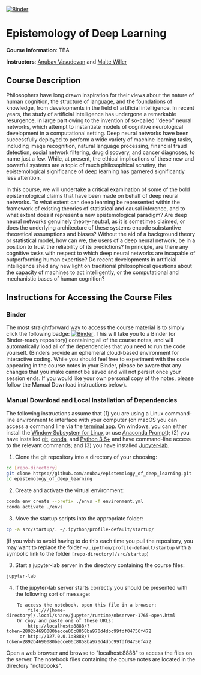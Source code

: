 [![Binder](https://mybinder.org/badge_logo.svg)](https://mybinder.org/v2/gh/anubav/epistemology_of_deep_learning.git/master?urlpath=lab/tree/notebooks%2F00_introduction.ipynb)

# Epistemology of Deep Learning
**Course Information**: TBA

**Instructors**: [Anubav Vasudevan](mailto:anubav@uchicago.com?subject=Epistemology%20of%20Deep%20Learning) and [Malte Willer](mailto:willer@uchicago.com?subject=Epistemology%20of%20Deep%20Learning)


## Course Description

Philosophers have long drawn inspiration for their views about the nature of human cognition, the structure of language, and the foundations of knowledge, from developments in the field of artificial intelligence. In recent years, the study of artificial intelligence has undergone a remarkable resurgence, in large part owing to the invention of so-called ''deep'' neural networks, which attempt to instantiate models of cognitive neurological development in a computational setting. Deep neural networks have been successfully deployed to perform a wide variety of machine learning tasks, including image recognition, natural language processing, financial fraud detection, social network filtering, drug discovery, and cancer diagnoses, to name just a few. While, at present, the ethical implications of these new and powerful systems are a topic of much philosophical scrutiny, the epistemological significance of deep learning has garnered significantly less attention.

In this course, we will undertake a critical examination of some of the bold epistemological claims that have been made on behalf of deep neural networks. To what extent can deep learning be represented within the framework of existing theories of statistical and causal inference, and to what extent does it represent a new epistemological paradigm? Are deep neural networks genuinely theory-neutral, as it is sometimes claimed, or does the underlying architecture of these systems encode substantive theoretical assumptions and biases? Without the aid of a background theory or statistical model, how can we, the users of a deep neural network, be in a position to trust the reliability of its predictions? In principle, are there any cognitive tasks with respect to which deep neural networks are incapable of outperforming human expertise? Do recent developments in artificial intelligence shed any new light on traditional philosophical questions about the capacity of machines to act intelligently, or the computational and mechanistic bases of human cognition? 

## Instructions for Accessing the Course Files

### Binder

The most straightforward way to access the course material is to simply click the following badge: [![Binder](https://mybinder.org/badge_logo.svg)](https://mybinder.org/v2/gh/anubav/epistemology_of_deep_learning.git/master?urlpath=lab/tree/notebooks%2F00_introduction.ipynb). This will take you to a Binder (or Binder-ready repository) containing all of the course notes, and will automatically load all of the dependencies that you need to run the code yourself. (Binders provide an ephemeral cloud-based environment for interactive coding. While you should feel free to experiment with the code appearing in the course notes in your Binder, please be aware that any changes that you make cannot be saved and will not persist once your session ends. If you would like your own personal copy of the notes, please follow the Manual Download instructions below).   

### Manual Download and Local Installation of Dependencies

The following instructions assume that (1) you are using a Linux command-line environment to interface with your computer (on macOS you can access a command line via the [terminal app](https://support.apple.com/guide/terminal/welcome/mac). On windows, you can either install the [Window Subsystem for Linux](https://docs.microsoft.com/en-us/windows/wsl/install-win10) or use [Anaconda Prompt](https://problemsolvingwithpython.com/01-Orientation/01.03-Installing-Anaconda-on-Windows/)); (2) you have installed [git](https://git-scm.com/), [conda](https://docs.conda.io/en/latest/), and [Python 3.6+](https://www.python.org/) and have command-line access to the relevant commands; and (3) you have installed [Jupyter-lab](https://jupyterlab.readthedocs.io/en/stable/getting_started/installation.html). 

1. Clone the git repository into a directory of your choosing:
```sh
cd [repo-directory]
git clone https://github.com/anubav/epistemology_of_deep_learning.git
cd epistemology_of_deep_learning
```

2. Create and activate the virtual environment:
```sh
conda env create --prefix ./envs -f environment.yml
conda activate ./envs
```

3. Move the startup scripts into the appropriate folder:

```sh
cp -a src/startup/. ~/.ipython/profile-default/startup/
```

(if you wish to avoid having to do this each time you pull the repository, you may want to replace the folder `~/.ipython/profile-default/startup` with a symbolic link to the folder `[repo-directory]/src/startup`)

3. Start a jupyter-lab server in the directory containing the course files:
```sh
jupyter-lab
```

4. If the jupyter-lab server starts correctly you should be presented with the following sort of message:
```
    To access the notebook, open this file in a browser:
        file:///[home-directory]/.local/share/jupyter/runtime/nbserver-1765-open.html
    Or copy and paste one of these URLs:
        http://localhost:8888/?token=2892b4690080becce06c8858ba970d4dbc99fdf04756f472
     or http://127.0.0.1:8888/?token=2892b4690080becce06c8858ba970d4dbc99fdf04756f472
```
Open a web browser and browse to "localhost:8888" to access the files on the server. The notebook files containing the course notes are located in the directory "notebooks".  
